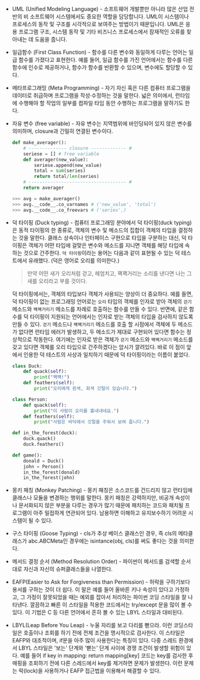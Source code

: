 - UML (Unified Modeling Language) - 소프트웨어 개발뿐만 아니라 많은 산업 전반의 비 소프트웨어 시스템에서도 중요한 역할을 담당합니다. UML이 시스템이나 프로세스의 동작 및 구조를 시각적으로 보여주는 방법이기 때문입니다. UML은 응용 프로그램 구조, 시스템 동작 및 기타 비즈니스 프로세스에서 잠재적인 오류를 찾아내는 데 도움을 줍니다. 

- 일급함수 (First Class Function) - 함수를 다른 변수와 동일하게 다루는 언어는 일급 함수를 가졌다고 표현한다. 예를 들어, 일급 함수를 가진 언어에서는 함수를 다른 함수에 인수로 제공하거나, 함수가 함수를 반환할 수 있으며, 변수에도 할당할 수 있다.

- 메타프로그래밍 (Meta Programming) - 자기 자신 혹은 다른 컴퓨터 프로그램을 데이터로 취급하며 프로그램을 작성·수정하는 것을 말한다. 넓은 의미에서, 런타임에 수행해야 할 작업의 일부를 컴파일 타임 동안 수행하는 프로그램을 말하기도 한다.

- 자유 변수 (free variable) - 자유 변수는 지역범위에 바인딩되어 있지 않은 변수를 의미하며, closure과 긴밀히 연결된 변수이다.
    ```Python
    def make_averager():
        # -------------- closure ------------- #
        seriese = [] # free variable
        def averager(new_value):
            seriese.append(new_value)
            total = sum(series)
            return total/len(series)
        # ------------------------------------ #
        return averager

    >>> avg = make_averager()
    >>> avg.__code__.co_varnames # ('new_value', 'total')
    >>> avg.__code__.co_freevars # ('series',)
    ```

- 덕 타이핑 (Duck typing) - 컴퓨터 프로그래밍 분야에서 덕 타이핑(duck typing)은 동적 타이핑의 한 종류로, 객체의 변수 및 메소드의 집합이 객체의 타입을 결정하는 것을 말한다. 클래스 상속이나 인터페이스 구현으로 타입을 구분하는 대신, 덕 타이핑은 객체가 어떤 타입에 걸맞은 변수와 메소드를 지니면 객체를 해당 타입에 속하는 것으로 간주한다. `덕 타이핑`이라는 용어는 다음과 같이 표현될 수 있는 덕 테스트에서 유래했다. (덕은 영어로 오리를 의미한다.)
    > 만약 어떤 새가 오리처럼 걷고, 헤엄치고, 꽥꽥거리는 소리를 낸다면 나는 그 새를 오리라고 부를 것이다.

    덕 타이핑에서는, 객체의 타입보다 객체가 사용되는 양상이 더 중요하다. 예를 들면, 덕 타이핑이 없는 프로그래밍 언어로는 `오리` 타입의 객체를 인자로 받아 객체의 `걷기` 메소드와 `꽥꽥거리기` 메소드를 차례로 호출하는 함수를 만들 수 있다. 반면에, 같은 함수를 덕 타이핑이 지원되는 언어에서는 인자로 받는 객체의 타입을 검사하지 않도록 만들 수 있다. `걷기` 메소드나 `꽥꽥거리기` 메소드를 호출 할 시점에서 객체에 두 메소드가 없다면 런타임 에러가 발생하고, 두 메소드가 제대로 구현되어 있다면 함수는 정상적으로 작동한다. 여기에는 인자로 받은 객체가 `걷기` 메소드와 `꽥꽥거리기` 메소드를 갖고 있다면 객체를 오리 타입으로 간주하겠다는 암시가 깔려있다. 바로 이 점이 앞에서 인용한 덕 테스트의 사상과 일치하기 때문에 덕 타이핑이라는 이름이 붙었다.
    ```Python
    class Duck:
        def quack(self): 
            print("꽥꽥!")
        def feathers(self):
            print("오리에게 흰색, 회색 깃털이 있습니다.")

    class Person:
        def quack(self): 
            print("이 사람이 오리를 흉내내네요.")
        def feathers(self):
            print("사람은 바닥에서 깃털을 주워서 보여 줍니다.")

    def in_the_forest(duck):
        duck.quack()
        duck.feathers()

    def game():
        donald = Duck()
        john = Person()
        in_the_forest(donald)
        in_the_forest(john)
    ```

- 몽키 패칭 (Monkey Patching) - 몽키 패칭은 소스코드를 건드리지 않고 런타임에 클래스나 모듈을 변경하는 행위를 말한다. 몽키 패칭은 강력하지만, 비공개 속성이나 문서화되지 않은 부분을 다루는 경우가 많기 때문에 패치하는 코드와 패치될 프로그램이 아주 밀접하게 연관되어 있다. 남용하면 이해하고 유지보수하기 어려운 시스템이 될 수 있다.

- 구스 타이핑 (Goose Typing) - cls가 추상 베이스 클래스인 경우, 즉 cls의 메타클래스가 abc.ABCMeta인 경우에는 isintance(obj, cls)를 써도 좋다는 것을 의미한다.

- 메서드 결정 순서 (Method Resolution Order) - 파이썬이 메서드를 검색할 순서대로 자신과 자신의 슈퍼클래스들을 나열한다.

- EAFP(Easier to Ask for Forgiveness than Permission) - 허락을 구하기보다 용서를 구하는 것이 더 쉽다. 이 말은 예를 들어 올바른 키나 속성이 있다고 가정하고, 그 가정이 잘못되었을 때는 예외를 잡아서 처리하는 파이썬 코딩 스타일을 잘 나타낸다. 깔끔하고 빠른 이 스타일을 적용한 코드에서는 try/except 문을 많이 볼 수 있다. 이 기법은 C 등 다른 언어에서 흔히 볼 수 있는 LBYL 스타일과 대비된다.

- LBYL(Leap Before You Leap) - 누울 자리를 보고 다리를 뻗으라. 이런 코딩스타일은 호출이나 조회를 하기 전에 전제 조건을 명시적으로 검사한다. 이 스타일은 EAFP와 대조적이며, if문을 아주 많이 사용한다는 특징이 있다. 다중 스레드 환경에서 LBYL 스타일은 '보는' 단계와 '뻗는' 단계 사이에 경쟁 조건이 발생할 위험이 있다. 예를 들어 if key in mapping: return mapping[key] 코드는 key를 검사한 후 매핑을 조회하기 전에 다른 스레드에서 key를 제거하면 문제가 발생한다. 이런 문제는 락(lock)을 사용하거나 EAFP 접근법을 이용해서 해결할 수 있다.